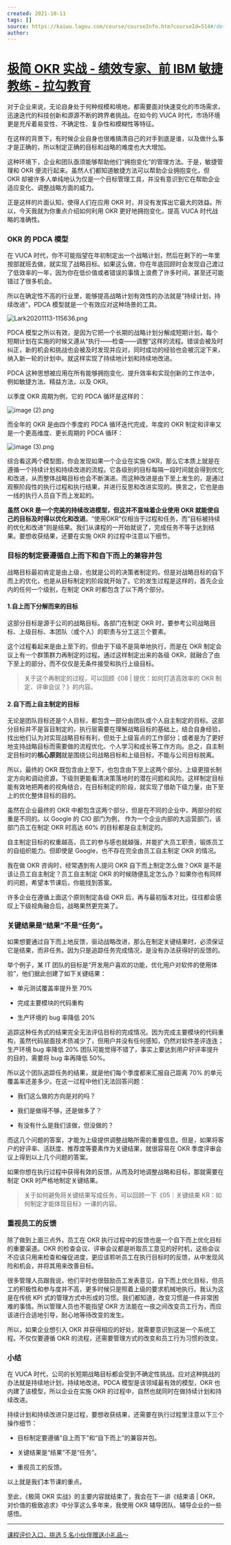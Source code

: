```yaml
---
created: 2021-10-11
tags: []
source: https://kaiwu.lagou.com/course/courseInfo.htm?courseId=514#/detail/pc?id=4889
author: 
---
```


# [极简 OKR 实战 - 绩效专家、前 IBM 敏捷教练 - 拉勾教育](https://kaiwu.lagou.com/course/courseInfo.htm?courseId=514#/detail/pc?id=4889)


对于企业来说，无论自身处于何种规模和境地，都需要面对快速变化的市场需求，迅速迭代的科技创新和源源不断的跨界者挑战。在如今的 VUCA 时代，市场环境更是充斥着易变性、不确定性、复杂性和模糊性等特征。

在这样的背景下，有时候企业自身也很难搞清自己的对手到底是谁，以及做什么事才是正确的，所以制定正确的目标和战略的难度也大大增加。

这种环境下，企业和团队亟须能够帮助他们“拥抱变化”的管理方法。于是，敏捷管理和 OKR 便流行起来。虽然人们都知道敏捷方法可以帮助企业拥抱变化，但 OKR 却被许多人单纯地认为仅是一个目标管理工具，并没有意识到它在帮助企业适应变化、调整战略方面的威力。

正是这样的片面认知，使得人们在应用 OKR 时，并没有发挥出它最大的效益。所以，今天我就为你重点介绍如何利用 OKR 更好地拥抱变化，提高 VUCA 时代战略的准确性。

### OKR 的 PDCA 模型

在 VUCA 时代，你不可能指望在年初制定出一个战略计划，然后在剩下的一年里按部就班去做，就实现了战略目标。如果这么做，你在年底回顾时会发现自己渡过了低效率的一年，因为你在低价值或者错误的事情上浪费了许多时间，甚至还可能错过了很多机会。

所以在确定性不高的行业里，能够提高战略计划有效性的办法就是“持续计划，持续改进”，PDCA 模型就是一个有效应对这种场景的工具。

![Lark20201113-115636.png](https://s0.lgstatic.com/i/image/M00/6D/82/CgqCHl-uBC2ATZ0DAAF4tfvGCfE460.png)

PDCA 模型之所以有效，是因为它把一个长期的战略计划分解成短期计划，每个短期计划在实施的时候又遵从“执行——检查——调整”这样的流程。错误会被及时纠正，新的机会和挑战也会被及时发现并应对，同时成功的经验也会被沉淀下来，纳入新一轮的计划中。就这样实现了持续地计划和持续地改进。

PDCA 这种思想被应用在所有能够拥抱变化、提升效率和实现创新的工作法中，例如敏捷方法、精益方法，以及 OKR。

以季度 OKR 周期为例，它的 PDCA 循环是这样的：

![image (2).png](https://s0.lgstatic.com/i/image/M00/6C/DF/Ciqc1F-rx1GAE_P-AAB7aE1LlJY063.png)

而全年的 OKR 是由四个季度的 PDCA 循环迭代完成，年度的 OKR 制定和评审又是一个更高维度、更长周期的 PDCA 循环：

![image (3).png](https://s0.lgstatic.com/i/image/M00/6C/EA/CgqCHl-rx2SAQAsmAAB3L2--1CA938.png)

综合看这两个模型图，你会发现如果一个企业在实施 OKR，那么它本质上就是在遵循一个持续计划和持续改进的流程。它各级别的目标每隔一段时间就会得到优化和改进，从而整体战略目标也会不断演进。而这种改进是由下至上发生的，是通过观察阶段性的执行过程和执行结果，并进行反思和改进实现的。换言之，它也是由一线的执行人员自下而上发起的。

**虽然 OKR 是一个完美的持续改进模型，但这并不意味着企业使用 OKR 就能使自己的目标及时得以优化和改进**。“使用OKR”仅相当于过程和任务，而“目标被持续的优化和改进”则是结果。我们从课程的一开始就说了，完成任务不等于达到结果。要想收获结果，还要在实施 OKR 的过程中注意以下细节。

### 目标的制定要遵循自上而下和自下而上的兼容并包

战略目标最初肯定是由上级，也就是公司的决策者制定的。但是对战略目标的自下而上的优化，也是从目标制定的阶段就开始了。它的发生过程是这样的，首先企业内的任何一个级别，在制定 OKR 时都包含了以下两个部分。

#### 1.自上而下分解而来的目标

这部分目标是源于公司的战略目标。各部门在制定 OKR 时，要参考公司战略目标、上级目标、本团队（或个人）的职责与分工这三个要素。

这个过程看起来是由上至下的，但由于下级不是简单地执行，而是在 OKR 制定会议上有一个群策群力再制定的过程。通过这样制定出来的各级 OKR，就融合了由下至上的部分，而不仅仅是无条件接受和执行上级目标。

> 关于这个再制定的过程，可以回顾《08 | 提优：如何打造高效率的 OKR 制定、评审会议？》的内容。

#### 2.自下而上自主制定的目标

无论是团队目标还是个人目标，都包含一部分由团队或个人自主制定的目标。这部分目标并不是盲目制定的，执行层需要在理解战略目标的基础上，结合自身经验，找出他们认为对实现战略目标有利，但处于上级盲点的工作部分；或者是为了更好地支持战略目标而需要做的流程优化、个人学习和成长等工作方向。总之，自主制定目标时的**核心原则**就是围绕公司战略目标和上级目标，不能与公司目标脱离。

所以，最终的 OKR 既包含由上至下，也包含由下至上这两个部分。上级更擅长制定方向和调动资源，下级则更能看清决策落地时的潜在问题和风险。这样制定目标能有效地把两者的视角结合，在目标制定的阶段，就实现了借助下级力量，由下至上的优化整体目标的目的。

虽然在企业最终的 OKR 中都包含这两个部分，但是在不同的企业中，两部分的权重是不同的。以 Google 的 CIO 部门为例， 作为一个企业内部的大运营部门，该部门员工在制定 OKR 时高达 60% 的目标都是自主制定的。

自主制定目标的权重越高，员工的参与感也就越强，并能扩大员工职责，锻炼员工的自组织能力。但即使是 Google，也不存在完全由员工自主制定 OKR 的情况。

我在做 OKR 咨询时，经常遇到有人提问 OKR 自下而上制定怎么做？OKR 是不是该让员工自主制定？员工自主制定 OKR 的时候随便乱定怎么办？如果你也有同样的问题，希望本节课后，你能找到答案。

许多企业在遵循上面这个原则制定各级 OKR 后，再与最初版本对比，往往都会感叹上下级视角融合后，战略果然更完美了。

### 关键结果是“结果”不是“任务”。

如果想要通过自下而上地反馈，驱动战略改进，那么在制定关键结果时，必须保证它是结果，而非任务。因为只是追踪任务完成情况，是没有办法获得好的反馈的。

举个例子，某 IT 团队的目标是“开发用户喜欢的功能，优化用户对软件的使用体验”，他们据此创建了如下关键结果：

-   单元测试覆盖率提升至 70%
    
-   完成主要模块的代码重构
    
-   生产环境的 bug 率降低 20%
    

追踪这种任务式的结果完全无法评估目标的完成情况。因为完成主要模块的代码重构，虽然代码层面技术债减少了，但用户并没有任何感知，仍然对软件差评连连；生产环境 bug 率降低 20% 团队可能觉得不错了，事实上要达到用户好评率提升的目的，需要将 bug 率再降低 50%。

所以这个团队追踪任务的结果，就是他们每个季度都来汇报自己距离 70% 的单元覆盖率还差多少。在这一过程中他们无法回答问题：

-   我们这么做的方向是对的吗？
    
-   我们是做得不够，还是做多了？
    
-   有没有什么是我们该做，但没做的？
    

而这几个问题的答案，才能为上级提供调整战略所需的重要信息。但是，如果将客户的好评率、活跃度、推荐度等要素作为关键结果，就很容易在 OKR 季度评审会议上得到以上几个问题的答案。

如果你想在执行过程中获得有效的反馈，从而及时地调整战略和目标，那就需要在制定 OKR 时严格地制定关键结果。

> 关于如何避免将关键结果写成任务，可以回顾一下《05｜关键结果 KR：如何制定才能体现目标》一课的内容。

### 重视员工的反馈

除了做到上面三点外，员工在 OKR 执行过程中的反馈也是一个自下而上优化目标的重要渠道。OKR 的检查会议、评审会议都是听取员工意见的好时机，这些会议不应该只用来检查和催促进度，更应该聆听员工在执行目标时的反馈，从中发现风险和机会，并将其用来改善目标。

很多管理人员跟我说，他们平时也很鼓励员工发表意见，自下而上优化目标，但员工的积极性和参与度并不高，更多时候只是照着上级的要求机械地执行。我认为这是在传统 KPI 式的管理方式中形成的习惯。我们都知道，改变习惯是一件非常困难的事情。所以管理人员也不能指望 OKR 方法能在一夜之间改变员工行为，而应该进行合适地引导，耐心地等待改变的发生。

所以，如果企业想引入 OKR 并获得相应的好处，就需要意识到这是一个系统工程。不仅仅要遵循 OKR 的流程，还需要管理方式的改变和员工行为习惯的改变。

### 小结

在 VUCA 时代，公司的长短期战略目标都会受到不确定性挑战。应对这种挑战的办法就是持续地计划，持续地改进。PDCA 模型是该领域最有效的模型，OKR 也内建了该模型，所以企业在实施 OKR 的过程中，自然也就同时在做持续计划和持续改进。

持续计划和持续改进只是过程，要想收获结果，还需要在执行过程里注意以下三个操作细节：

-   目标制定要遵循“自上而下”和“自下而上”的兼容并包。
    
-   关键结果是“结果”不是“任务”。
    
-   重视员工的反馈。
    

以上就是我们本节课的重点。

至此，《极简 OKR 实战》的主要内容就结束了，我会在下一讲《结束语 | OKR，对价值的极致追求》中分享这么多年来，我使用 OKR 辅导团队、辅导企业的一些感悟。

___

[课程评价入口，挑选 5 名小伙伴赠送小礼品～](https://wj.qq.com/s2/7507412/bffe/)
